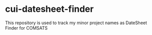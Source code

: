 # cui-datesheet-finder
This repository is used to track my minor project names as DateSheet Finder for COMSATS
